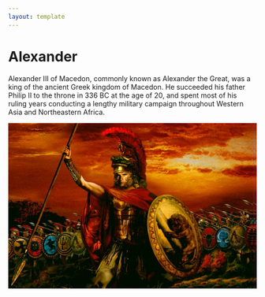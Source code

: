 ```yaml
---
layout: template
---
```

# Alexander

Alexander III of Macedon, commonly known as Alexander the Great, was a king of the ancient Greek kingdom of Macedon. He succeeded his father Philip II to the throne in 336 BC at the age of 20, and spent most of his ruling years conducting a lengthy military campaign throughout Western Asia and Northeastern Africa.

![Alexander](./graphics/alexander.jpg)
